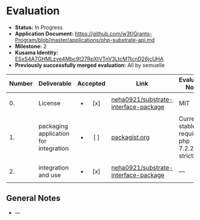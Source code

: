 # Evaluation

- **Status:** In Progress
- **Application Document:**  https://github.com/w3f/Grants-Program/blob/master/applications/php-substrate-api.md
- **Milestone:** 2
- **Kusama Identity:** [ESxS4A7GHMLzve4Mbc9t27RpXtVTnV3LtcMTtcnD26jcUHA](https://polkascan.io/pre/kusama/account/ESxS4A7GHMLzve4Mbc9t27RpXtVTnV3LtcMTtcnD26jcUHA)
- **Previously successfully merged evaluation:** All by semuelle

| Number | Deliverable | Accepted | Link | Evaluation Notes |
| ------ | ----------- | :------: | ---- |----------------- |
| 0. | License | <ul><li>[x] </li></ul> | [neha0921/substrate-interface-package](https://github.com/neha0921/substrate-interface-package/blob/ec0ec58bd4686be7a48ab682a1960400a1b65745/LICENSE.md) | MIT |
| 1.  | packaging application for integration | <ul><li>[ ] </li></ul> | [packagist.org](https://packagist.org/users/neha0921/packages/) | Current stable requires php 7.2.24 strictly. |
| 2.  | integration and use | <ul><li>[x] </li></ul> | [neha0921/substrate-interface-package](https://github.com/neha0921/substrate-interface-package/blob/ec0ec58bd4686be7a48ab682a1960400a1b65745/README.md#usage-just-like) | — |


## General Notes

- —

